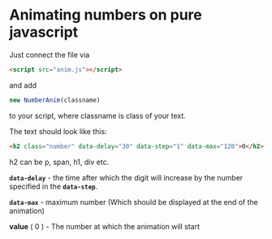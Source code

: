 # Animating numbers on pure javascript

Just connect the file via
```html 
<script src="anim.js"></script>
```
and add
```js
new NumberAnim(classname)
```  
to your script, where classname is class of your text.

The text should look like this:
```html
<h2 class="number" data-delay="30" data-step="1" data-max="120">0</h2>
```

h2 can be p, span, h1, div etc.


**`data-delay`** - the time after which the digit will increase by the number specified in the **`data-step`**.

**`data-max`** - maximum number (Which should be displayed at the end of the animation)

**value** ( 0 ) - The number at which the animation will start
